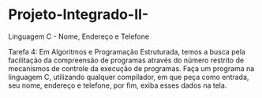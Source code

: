 # Projeto-Integrado-II-
Linguagem C - Nome, Endereço e Telefone

Tarefa 4:
Em Algoritmos e Programação Estruturada, temos a busca pela facilitação da compreensão de programas através do número restrito de mecanismos de controle da execução de programas. Faça um programa na linguagem C, utilizando qualquer compilador, em que peça como entrada, seu nome, endereço e telefone, por fim, exiba esses dados na tela.
